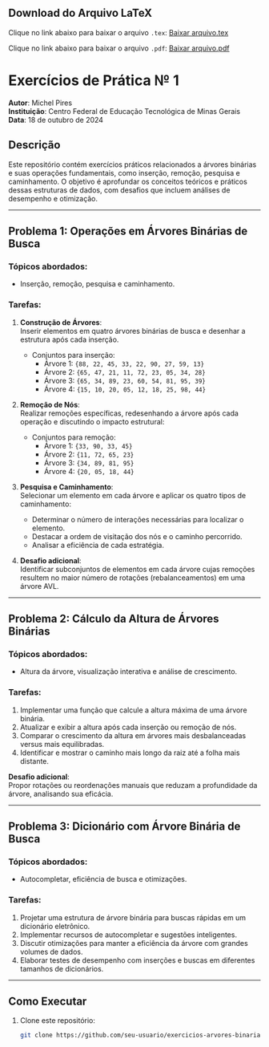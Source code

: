 ## Download do Arquivo LaTeX

Clique no link abaixo para baixar o arquivo `.tex`:
[Baixar arquivo.tex](https://raw.githubusercontent.com/Ak4ai/AEDS2_Atividades_Sobre_Arvores/refs/heads/main/conference_101719.tex?token=GHSAT0AAAAAACY2C3BJ34LUYHHUPL63K75CZZZI4DA)


Clique no link abaixo para baixar o arquivo `.pdf`:
[Baixar arquivo.pdf](https://github.com/Ak4ai/AEDS2_Atividades_Sobre_Arvores/blob/main/Pratica_03_AEDS_2.pdf)

# Exercícios de Prática № 1

**Autor**: Michel Pires  
**Instituição**: Centro Federal de Educação Tecnológica de Minas Gerais  
**Data**: 18 de outubro de 2024  

## Descrição

Este repositório contém exercícios práticos relacionados a árvores binárias e suas operações fundamentais, como inserção, remoção, pesquisa e caminhamento. O objetivo é aprofundar os conceitos teóricos e práticos dessas estruturas de dados, com desafios que incluem análises de desempenho e otimização.

---

## Problema 1: Operações em Árvores Binárias de Busca

### Tópicos abordados:
- Inserção, remoção, pesquisa e caminhamento.

### Tarefas:
1. **Construção de Árvores**:  
   Inserir elementos em quatro árvores binárias de busca e desenhar a estrutura após cada inserção.  
   - Conjuntos para inserção:  
     - Árvore 1: `{88, 22, 45, 33, 22, 90, 27, 59, 13}`  
     - Árvore 2: `{65, 47, 21, 11, 72, 23, 05, 34, 28}`  
     - Árvore 3: `{65, 34, 89, 23, 60, 54, 81, 95, 39}`  
     - Árvore 4: `{15, 10, 20, 05, 12, 18, 25, 98, 44}`  

2. **Remoção de Nós**:  
   Realizar remoções específicas, redesenhando a árvore após cada operação e discutindo o impacto estrutural:  
   - Conjuntos para remoção:  
     - Árvore 1: `{33, 90, 33, 45}`  
     - Árvore 2: `{11, 72, 65, 23}`  
     - Árvore 3: `{34, 89, 81, 95}`  
     - Árvore 4: `{20, 05, 18, 44}`  

3. **Pesquisa e Caminhamento**:  
   Selecionar um elemento em cada árvore e aplicar os quatro tipos de caminhamento:  
   - Determinar o número de interações necessárias para localizar o elemento.  
   - Destacar a ordem de visitação dos nós e o caminho percorrido.  
   - Analisar a eficiência de cada estratégia.  

4. **Desafio adicional**:  
   Identificar subconjuntos de elementos em cada árvore cujas remoções resultem no maior número de rotações (rebalanceamentos) em uma árvore AVL.

---

## Problema 2: Cálculo da Altura de Árvores Binárias

### Tópicos abordados:
- Altura da árvore, visualização interativa e análise de crescimento.

### Tarefas:
1. Implementar uma função que calcule a altura máxima de uma árvore binária.  
2. Atualizar e exibir a altura após cada inserção ou remoção de nós.  
3. Comparar o crescimento da altura em árvores mais desbalanceadas versus mais equilibradas.  
4. Identificar e mostrar o caminho mais longo da raiz até a folha mais distante.  

**Desafio adicional**:  
Propor rotações ou reordenações manuais que reduzam a profundidade da árvore, analisando sua eficácia.

---

## Problema 3: Dicionário com Árvore Binária de Busca

### Tópicos abordados:
- Autocompletar, eficiência de busca e otimizações.

### Tarefas:
1. Projetar uma estrutura de árvore binária para buscas rápidas em um dicionário eletrônico.  
2. Implementar recursos de autocompletar e sugestões inteligentes.  
3. Discutir otimizações para manter a eficiência da árvore com grandes volumes de dados.  
4. Elaborar testes de desempenho com inserções e buscas em diferentes tamanhos de dicionários.

---

## Como Executar

1. Clone este repositório:
   ```bash
   git clone https://github.com/seu-usuario/exercicios-arvores-binarias.git
